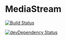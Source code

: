 MediaStream
===========

[![Build Status](https://travis-ci.org/rama2/MediaStream.svg?branch=master)](https://travis-ci.org/rama2/MediaStream)

[![devDependency Status](https://david-dm.org/rama2/MediaStream/dev-status.png)](https://david-dm.org/rama2/MediaStream#info=devDependencies)


